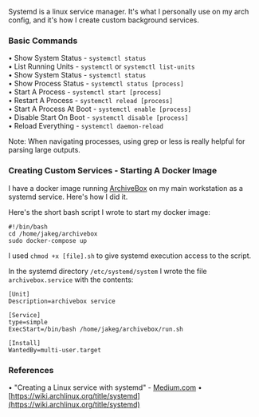 Systemd is a linux service manager. It's what I personally use on my arch config, and it's how I create custom background services.

### Basic Commands
• Show System Status - `systemctl status`  
• List Running Units - `systemctl` or `systemctl list-units`  
• Show System Status - `systemctl status`  
• Show Process Status - `systemctl status [process]`  
• Start A Process - `systemctl start [process]`  
• Restart A Process - `systemctl relead [process]`  
• Start A Process At Boot - `systemctl enable [process]`  
• Disable Start On Boot - `systemctl disable [process]`  
• Reload Everything - `systemctl daemon-reload`

Note: When navigating processes, using grep or less is really helpful for parsing large outputs.

### Creating Custom Services - Starting A Docker Image
I have a docker image running [ArchiveBox](https://github.com/ArchiveBox) on my main workstation as a systemd service. Here's how I did it.  
  
Here's the short bash script I wrote to start my docker image:  
```sh=
#!/bin/bash
cd /home/jakeg/archivebox
sudo docker-compose up
```

I used `chmod +x [file].sh` to give systemd execution access to the script.  
  
In the systemd directory `/etc/systemd/system` I wrote the file `archivebox.service` with the contents:
```sh=
[Unit]
Description=archivebox service

[Service]
type=simple
ExecStart=/bin/bash /home/jakeg/archivebox/run.sh

[Install]
WantedBy=multi-user.target
```

### References
• "Creating a Linux service with systemd" - [Medium.com](https://medium.com/@benmorel/creating-a-linux-service-with-systemd-611b5c8b91d6)
• [https://wiki.archlinux.org/title/systemd](https://wiki.archlinux.org/title/systemd)
